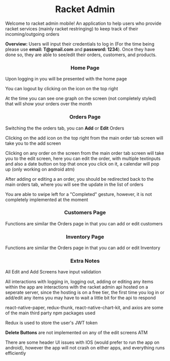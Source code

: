 <h1 align="center"> Racket Admin </h1>

<p> Welcome to racket admin mobile! An application to help users who provide racket services (mainly racket restringing) to keep track of their incoming/outgoing orders  </p>

<p><strong>Overview:</strong> Users will input their credentials to log in (For the time being please use <strong>email: T@gmail.com</strong> and <strong>password: 1234</strong>). Once they have done so, they are able to see/edit their orders, customers, and products.</p>

<h3 align="center"> Home Page </h3>
<p>Upon logging in you will be presented with the home page </p>
<p>You can logout by clicking on the icon on the top right</p>
<p>At the time you can see one graph on the screen (not completely styled) that will show your orders over the month</p>


<h3 align="center"> Orders Page </h3>
<p>Switching the the orders tab, you can <strong>Add</strong> or <strong>Edit</strong> Orders</p>
<p> Clicking on the add icon on the top right from the main order tab screen will take you to the add screen</p>
<p> Clicking on any order on the screen from the main order tab screen will take you to the edit screen, here you can edit the order, with multiple textinputs and also a date button on top that once you click on it, a calendar will pop up (only working on android atm)</p>
<p> After adding or editing a an order, you should be redirected back to the main orders tab, where you will see the update in the list of orders </p>
<p> You are able to swipe left for a "Completed" gesture, however, it is not completely implemented at the moment</p>

<h3 align="center"> Customers Page </h3>
<p> Functions are similar the Orders page in that you can add or edit customers</p>

<h3 align="center"> Inventory Page </h3>
<p> Functions are similar the Orders page in that you can add or edit Inventory</p>


<h3 align="center">Extra Notes</h3>
<p> All Edit and Add Screens have input validation</p>
<p>All interactions with logging in, logging out, adding or editing any items within the app are interactions with the racket admin api hosted on a seperate server,
since the hosting is on a free tier, the first time you log in or add/edit any items you may have to wait a little bit for the api to respond</p>
<p>react-native-paper, redux-thunk, react-native-chart-kit, and axios are some of the main third party npm packages used </p>
<p> Redux is used to store the user's JWT token</p>
<p> <strong>Delete Buttons</strong> are not implemented on any of the edit screens ATM</p>
<p> There are some header UI issues with IOS (would prefer to run the app on android), however the app will not crash on either apps, and everything runs efficiently </p>
